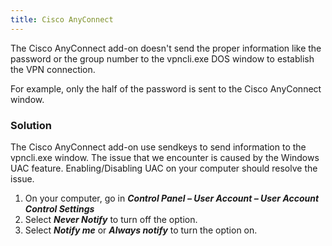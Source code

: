 ```yaml
---
title: Cisco AnyConnect
---
```

The Cisco AnyConnect add-on doesn&apos;t send the proper information like the password or the group number to the vpncli.exe DOS window to establish the VPN connection.  

For example, only the half of the password is sent to the Cisco AnyConnect window.
### Solution
The Cisco AnyConnect add-on use sendkeys to send information to the vpncli.exe window. The issue that we encounter is caused by the Windows UAC feature. Enabling/Disabling UAC on your computer should resolve the issue.
1. On your computer, go in ***Control Panel – User Account – User Account Control Settings***
1. Select ***Never Notify*** to turn off the option.
1. Select ***Notify me*** or ***Always notify*** to turn the option on.
